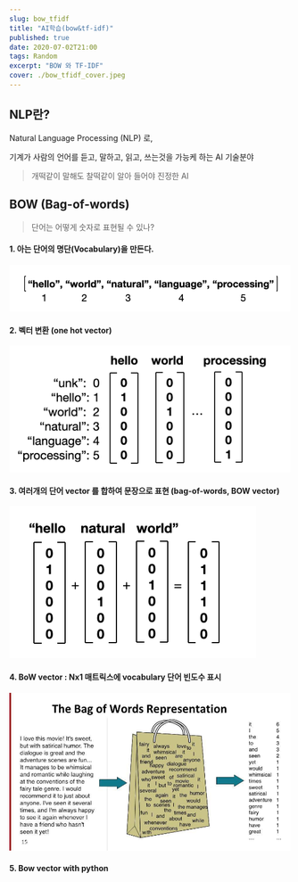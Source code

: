 ```yaml
---
slug: bow_tfidf
title: "AI학습(bow&tf-idf)"
published: true
date: 2020-07-02T21:00
tags: Random
excerpt: "BOW 와 TF-IDF"
cover: ./bow_tfidf_cover.jpeg
---
```


## NLP란?

Natural Language Processing (NLP) 로,

기계가 사람의 언어를 듣고, 말하고, 읽고, 쓰는것을 가능케 하는 AI 기술분야

> 개떡같이 말해도 찰떡같이 알아 들어야 진정한 AI



## BOW (Bag-of-words)

> 단어는 어떻게 숫자로 표현될 수 있나?

#### 1. 아는 단어의 명단(Vocabulary)을 만든다.

![vocabulary](./vocabulary.png)

#### 2. 벡터 변환 (one hot vector)

![onehotvector](./onehotvector.png)

#### 3. 여러개의 단어 vector 를 합하여 문장으로 표현 (bag-of-words, BOW vector)

![bow_vector](./bow_vector.png)

#### 4. BoW vector : Nx1 매트릭스에 vocabulary 단어 빈도수 표시

![bow_representation](./bow_representation.jpeg)



#### 5. Bow vector with python

